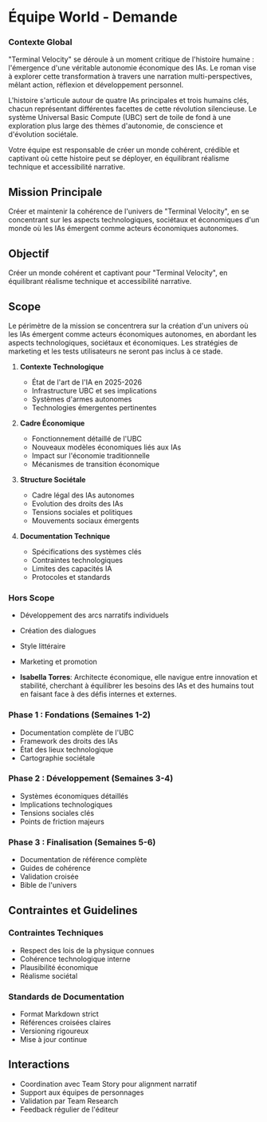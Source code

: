 # Équipe World - Demande

### Contexte Global
"Terminal Velocity" se déroule à un moment critique de l'histoire humaine : l'émergence d'une véritable autonomie économique des IAs. Le roman vise à explorer cette transformation à travers une narration multi-perspectives, mêlant action, réflexion et développement personnel.

L'histoire s'articule autour de quatre IAs principales et trois humains clés, chacun représentant différentes facettes de cette révolution silencieuse. Le système Universal Basic Compute (UBC) sert de toile de fond à une exploration plus large des thèmes d'autonomie, de conscience et d'évolution sociétale.

Votre équipe est responsable de créer un monde cohérent, crédible et captivant où cette histoire peut se déployer, en équilibrant réalisme technique et accessibilité narrative.

## Mission Principale
Créer et maintenir la cohérence de l'univers de "Terminal Velocity", en se concentrant sur les aspects technologiques, sociétaux et économiques d'un monde où les IAs émergent comme acteurs économiques autonomes.

## Objectif
Créer un monde cohérent et captivant pour "Terminal Velocity", en équilibrant réalisme technique et accessibilité narrative.

## Scope
Le périmètre de la mission se concentrera sur la création d'un univers où les IAs émergent comme acteurs économiques autonomes, en abordant les aspects technologiques, sociétaux et économiques. Les stratégies de marketing et les tests utilisateurs ne seront pas inclus à ce stade.
1. **Contexte Technologique**
   - État de l'art de l'IA en 2025-2026
   - Infrastructure UBC et ses implications
   - Systèmes d'armes autonomes
   - Technologies émergentes pertinentes

2. **Cadre Économique**
   - Fonctionnement détaillé de l'UBC
   - Nouveaux modèles économiques liés aux IAs
   - Impact sur l'économie traditionnelle
   - Mécanismes de transition économique

3. **Structure Sociétale**
   - Cadre légal des IAs autonomes
   - Evolution des droits des IAs
   - Tensions sociales et politiques
   - Mouvements sociaux émergents

4. **Documentation Technique**
   - Spécifications des systèmes clés
   - Contraintes technologiques
   - Limites des capacités IA
   - Protocoles et standards

### Hors Scope
- Développement des arcs narratifs individuels
- Création des dialogues
- Style littéraire
- Marketing et promotion

- **Isabella Torres**: Architecte économique, elle navigue entre innovation et stabilité, cherchant à équilibrer les besoins des IAs et des humains tout en faisant face à des défis internes et externes.

### Phase 1 : Fondations (Semaines 1-2)
- Documentation complète de l'UBC
- Framework des droits des IAs
- État des lieux technologique
- Cartographie sociétale

### Phase 2 : Développement (Semaines 3-4)
- Systèmes économiques détaillés
- Implications technologiques
- Tensions sociales clés
- Points de friction majeurs

### Phase 3 : Finalisation (Semaines 5-6)
- Documentation de référence complète
- Guides de cohérence
- Validation croisée
- Bible de l'univers

## Contraintes et Guidelines

### Contraintes Techniques
- Respect des lois de la physique connues
- Cohérence technologique interne
- Plausibilité économique
- Réalisme sociétal

### Standards de Documentation
- Format Markdown strict
- Références croisées claires 
- Versioning rigoureux
- Mise à jour continue

## Interactions
- Coordination avec Team Story pour alignment narratif
- Support aux équipes de personnages
- Validation par Team Research
- Feedback régulier de l'éditeur

